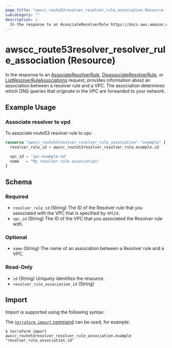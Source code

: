```yaml
---
page_title: "awscc_route53resolver_resolver_rule_association Resource - terraform-provider-awscc"
subcategory: ""
description: |-
  In the response to an AssociateResolverRule https://docs.aws.amazon.com/Route53/latest/APIReference/API_route53resolver_AssociateResolverRule.html, DisassociateResolverRule https://docs.aws.amazon.com/Route53/latest/APIReference/API_route53resolver_DisassociateResolverRule.html, or ListResolverRuleAssociations https://docs.aws.amazon.com/Route53/latest/APIReference/API_route53resolver_ListResolverRuleAssociations.html request, provides information about an association between a resolver rule and a VPC. The association determines which DNS queries that originate in the VPC are forwarded to your network.
---
```


# awscc_route53resolver_resolver_rule_association (Resource)

In the response to an [AssociateResolverRule](https://docs.aws.amazon.com/Route53/latest/APIReference/API_route53resolver_AssociateResolverRule.html), [DisassociateResolverRule](https://docs.aws.amazon.com/Route53/latest/APIReference/API_route53resolver_DisassociateResolverRule.html), or [ListResolverRuleAssociations](https://docs.aws.amazon.com/Route53/latest/APIReference/API_route53resolver_ListResolverRuleAssociations.html) request, provides information about an association between a resolver rule and a VPC. The association determines which DNS queries that originate in the VPC are forwarded to your network.

## Example Usage

### Associate resolver to vpd

To associate route53 resolver rule to vpc

```terraform
resource "awscc_route53resolver_resolver_rule_association" "example" {
  resolver_rule_id = awscc_route53resolver_resolver_rule.example.id

  vpc_id = "vpc-example-id"
  name   = "My resolver rule association"
}
```

<!-- schema generated by tfplugindocs -->
## Schema

### Required

- `resolver_rule_id` (String) The ID of the Resolver rule that you associated with the VPC that is specified by ``VPCId``.
- `vpc_id` (String) The ID of the VPC that you associated the Resolver rule with.

### Optional

- `name` (String) The name of an association between a Resolver rule and a VPC.

### Read-Only

- `id` (String) Uniquely identifies the resource.
- `resolver_rule_association_id` (String)

## Import

Import is supported using the following syntax:

The [`terraform import` command](https://developer.hashicorp.com/terraform/cli/commands/import) can be used, for example:

```shell
$ terraform import awscc_route53resolver_resolver_rule_association.example "resolver_rule_association_id"
```